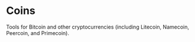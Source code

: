 Coins
=====

Tools for Bitcoin and other cryptocurrencies (including Litecoin, Namecoin, Peercoin, and Primecoin).